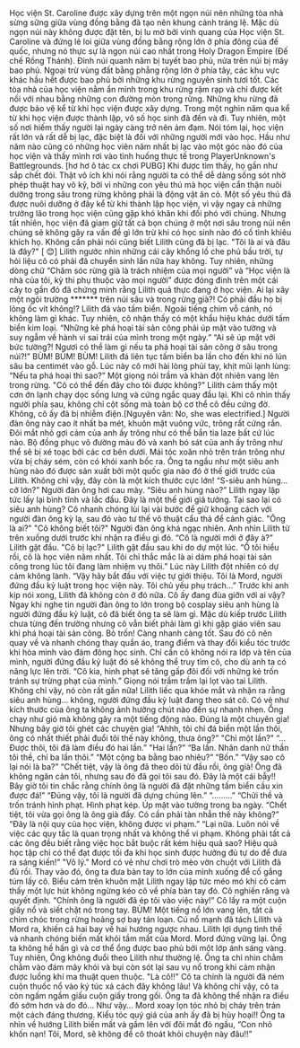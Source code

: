 Học viện St. Caroline được xây dựng trên một ngọn núi nên những tòa nhà sừng sững giữa vùng đồng bằng đã tạo nên khung cảnh tráng lệ.
Mặc dù ngọn núi này không được đặt tên, bị lu mờ bởi vinh quang của Học viện St. Caroline và đứng lẻ loi giữa vùng đồng bằng rộng lớn ở phía đông của đế quốc, nhưng nó thực sự là ngọn núi cao nhất trong Holy Dragon Empire (Đế chế Rồng Thánh).
Đỉnh núi quanh năm bị tuyết bao phủ, nửa trên núi bị mây bao phủ. Ngoại trừ vùng đất bằng phẳng rộng lớn ở phía tây, các khu vực khác hầu hết được bao phủ bởi những khu rừng nguyên sinh tươi tốt.
Các tòa nhà của học viện nằm ẩn mình trong khu rừng rậm rạp và chỉ được kết nối với nhau bằng những con đường mòn trong rừng.
Những khu rừng đã được bảo vệ kể từ khi học viện được xây dựng. Trong một nghìn năm qua kể từ khi học viện được thành lập, vô số học sinh đã đến và đi. Tuy nhiên, một số nơi hiếm thấy người lại ngày càng trở nên ảm đạm.
Nói tóm lại, học viện rất lớn và rất dễ bị lạc, đặc biệt là đối với những người mới vào học.
Hầu như năm nào cũng có những học viên năm nhất bị lạc vào một góc nào đó của học viện và thấy mình rơi vào tình huống thực tế trong PlayerUnknown's Battlegrounds. [hơ hơ ô tác cx chơi PUBG]
Khi được tìm thấy, họ gần như sắp chết đói.
Thật vô ích khi nói rằng người ta có thể dễ dàng sống sót nhờ phép thuật hay võ kỹ, bởi vì những con yêu thú mà học viện cẩn thận nuôi dưỡng trong sâu trong rừng không phải là động vật ăn cỏ.
Một số yêu thú đã được nuôi dưỡng ở đây kể từ khi thành lập học viện, vì vậy ngay cả những trưởng lão trong học viện cũng gặp khó khăn khi đối phó với chúng. Nhưng tất nhiên, học viện đã giam giữ tất cả bọn chúng ở một nơi sâu trong núi nên chúng sẽ không gây ra vấn đề gì lớn trừ khi có học sinh nào đó cố tình khiêu khích họ.
Không cần phải nói cũng biết Lilith cũng đã bị lạc.
"Tôi là ai và đâu là đây?" [ 😊]
Lilith ngước nhìn những cái cây khổng lồ che phủ bầu trời, tự hỏi liệu cô có phải đã chuyển sinh lần nữa hay không.
Tuy nhiên, những dòng chữ “Chăm sóc rừng già là trách nhiệm của mọi người” và “Học viện là nhà của tôi, kỳ thi phụ thuộc vào mọi người” được đóng đinh trên một cái cây to gần đó đã chứng minh rằng Lilith quả thực đang ở học viện.
Ai lại xây một ngôi trường ******* trên núi sâu và trong rừng già?! Có phải đầu họ bị lỏng ốc vít không!?
Lilith đá vào tấm biển. Ngoài tiếng chim vỗ cánh, nó không làm gì khác.
Tuy nhiên, cô nhận thấy có một khẩu hiệu khác dưới tấm biển kim loại.
“Những kẻ phá hoại tài sản công phải úp mặt vào tường và suy ngẫm về hành vi sai trái của mình trong một ngày.”
“Ai sẽ úp mặt với bức tường?! Ngươi có thể làm gì nếu ta phá hoại tài sản công ở sâu trong núi?!”
BÙM!
BÙM!
BÙM!
Lilith đá liên tục tấm biển ba lần cho đến khi nó lún sâu ba centimét vào gỗ.
Lúc này cô mới hài lòng phủi tay, khịt mũi lạnh lùng: “Nếu ta phá hoại thì sao?”
Một giọng nói trầm và khàn đột nhiên vang lên trong rừng. "Cô có thể đến đây cho tôi được không?"
Lilith cảm thấy một cơn ớn lạnh chạy dọc sống lưng và cứng ngắc quay đầu lại.
Khi cô nhìn thấy người phía sau, không chỉ cột sống mà toàn bộ cơ thể cô đều cứng đờ. Không, cô ấy đã bị nhiễm điện.[Nguyên văn: No, she was electrified.]
Người đàn ông này cao ít nhất ba mét, khuôn mặt vuông vức, trông rất cứng rắn. Đôi mắt nhỏ gợi cảm của anh ấy trông như có thể bắn tia laze bất cứ lúc nào. Bộ đồng phục võ đường màu đỏ và xanh bó sát của anh ấy trông như thể sẽ bị xé toạc bởi các cơ bên dưới. Mái tóc xoăn nhỏ trên trán trông như vừa bị cháy sém, còn có khói xanh bốc ra.
Ông ta ngầu như một siêu anh hùng nào đó được sản xuất bởi một quốc gia nào đó ở thế giới trước của Lilith.
Không chỉ vậy, đây còn là một kích thước cực lớn!
“S-siêu anh hùng… cỡ lớn?”
Người đàn ông hơi cau mày. “Siêu anh hùng nào?”
Lilith ngay lập tức lấy lại bình tĩnh và lắc đầu.
Đây là một thế giới giả tưởng. Tại sao lại có siêu anh hùng?
Cô nhanh chóng lùi lại vài bước để giữ khoảng cách với người đàn ông kỳ lạ, sau đó vào tư thế võ thuật cẩu thả để cảnh giác. "Ông là ai?"
"Cô không biết tôi?" Người đàn ông khá ngạc nhiên. Anh nhìn Lilith từ trên xuống dưới trước khi nhận ra điều gì đó. “Cô là người mới ở đây à?”
Lilith gật đầu.
"Cô bị lạc?"
Lilith gật đầu sau khi do dự một lúc.
“Ồ tôi hiểu rồi, cô là học viên năm nhất. Tôi chỉ thắc mắc là ai dám phá hoại tài sản công trong lúc tôi đang làm nhiệm vụ thôi.”
Lúc này Lilith đột nhiên có dự cảm không lành.
“Vậy hãy bắt đầu với việc tự giới thiệu. Tôi là Mord, người đứng đầu kỷ luật trong học viện này. Tôi chủ yếu phụ trách…”
Trước khi anh kịp nói xong, Lilith đã không còn ở đó nữa.
Cô ấy đang đùa giỡn với ai vậy? Ngay khi nghe tin người đàn ông to lớn trong bộ cosplay siêu anh hùng là người đứng đầu kỷ luật, cô đã biết ông ta sẽ làm gì. Mặc dù kiếp trước Lilith chưa từng đến trường nhưng cô vẫn biết phải làm gì khi gặp giáo viên sau khi phá hoại tài sản công.
Bỏ trốn!
Càng nhanh càng tốt.
Sau đó cô nên quay về và nhanh chóng thay quần áo, trang điểm và thay đổi kiểu tóc trước khi hòa mình vào đám đông học sinh.
Chỉ cần cô không nói ra lớp và tên của mình, người đứng đầu kỷ luật đó sẽ không thể truy tìm cô, cho dù anh ta có năng lực lên trời.
“Cô kia, hình phạt sẽ tăng gấp đôi đối với những kẻ trốn tránh sự trừng phạt của mình.”
Giọng nói trầm trầm lại lọt vào tai Lilith.
Không chỉ vậy, nó còn rất gần nữa!
Lilith liếc qua khóe mắt và nhận ra rằng siêu anh hùng… không, người đứng đầu kỷ luật đang theo sát cô.
Có vẻ như kích thước của ông ta không ảnh hưởng chút nào đến sự nhanh nhẹn. Ổng chạy như gió mà không gây ra một tiếng động nào.
Đúng là một chuyên gia!
Nhưng bây giờ tôi ghét các chuyên gia!
“Ahhh, tôi chỉ đá biển một lần thôi, ông có nhất thiết phải đuổi tôi thế này không, thưa ông?”
"Chỉ một lần?"
“…Được thôi, tôi đã làm điều đó hai lần.”
"Hai lần?"
“Ba lần. Nhân danh nữ thần tôi thề, chỉ ba lần thôi.”
“Một cộng ba bằng bao nhiêu?”
“Bốn.”
“Vậy sao cô lại nói là ba?”
“Chết tiệt, vậy là ông đã theo dõi từ đầu rồi, ông già! Ông đã không ngăn cản tôi, nhưng sau đó đã gọi tôi sau đó. Đây là một cái bẫy!! Bây giờ tôi tin chắc rằng chính ông là người đã đặt những tấm biển cầu xin được đá!”
“Đúng vậy, tôi là người đã dựng chúng lên.”
“………”
“Chửi thề và trốn tránh hình phạt. Hình phạt kép.  Úp mặt vào tường trong ba ngày.
“Chết tiệt, tôi vừa gọi ông là ông già đấy. Có cần phải tàn nhẫn thế này không?”
“Đây là nội quy của học viện, không được vi phạm.”
“Lại nữa. Luôn nói về việc các quy tắc là quan trọng nhất và không thể vi phạm. Không phải tất cả các ông đều biết rằng việc học bắt buộc rất kém hiệu quả sao? Hiệu quả học tập chỉ có thể đạt được tối đa khi học sinh được hưởng đủ tự do để đưa ra sáng kiến!”
"Vô lý."
Mord có vẻ như chơi trò mèo vờn chuột với Lilith đã đủ rồi. Thay vào đó, ông ta đưa bàn tay to lớn của mình xuống để cố gắng túm lấy cô.
Biểu cảm trên khuôn mặt Lilith ngay lập tức méo mó khi cô cảm thấy một lực hút không ngừng kéo cô về phía bàn tay đó.
Cô nghiến răng và quyết định. “Chính ông là người đã ép tôi vào việc này!”
Cô lấy ra một cuộn giấy nổ và siết chặt nó trong tay.
BÙM!
Một tiếng nổ lớn vang lên, tất cả chim chóc trong rừng hoảng sợ bay tán loạn.
Cú nổ mạnh đã tách Lilith và Mord ra, khiến cả hai bay về hai hướng ngược nhau.
Lilith lợi dụng tình thế và nhanh chóng biến mất khỏi tầm mắt của Mord.
Mord đứng vững lại. Ông ta không hề hấn gì và cơ thể ổng được bao phủ bởi một lớp ánh sáng vàng.
Tuy nhiên, Ông không đuổi theo Lilith như thường lệ.
Ông ta chỉ nhìn chằm chằm vào đám mây khói và bụi còn sót lại sau vụ nổ trong khi cảm nhận được luồng khí ma thuật quen thuộc.
"Là cô!!"
Cô ta chính là người đã ném cuộn thuốc nổ vào ký túc xá cách đây không lâu!
Và không chỉ vậy, cô ta còn ngấm ngầm giấu cuộn giấy trong gối. Ông ta đã không thể nhận ra điều đó sớm hơn và do đó…
Như vậy…
Mord xoay lọn tóc nhỏ bị cháy trên trán một cách đáng thương.
Kiểu tóc quý giá của anh ấy đã bị hủy hoại!!
Ông ta nhìn về hướng Lilith biến mất và gầm lên với đôi mắt đỏ ngầu, “Con nhỏ khốn nạn! Tôi, Mord, sẽ không để cô thoát khỏi chuyện này đâu!!”
